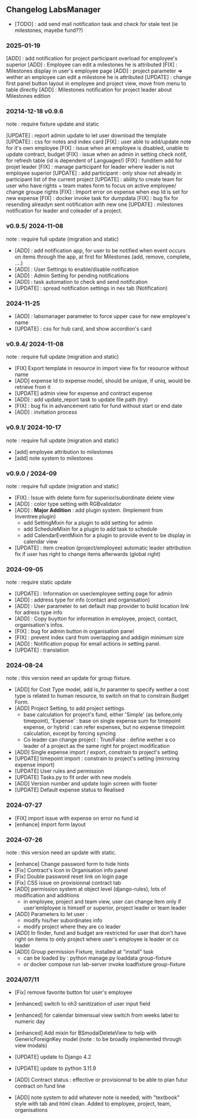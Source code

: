 ## Changelog LabsManager
* [TODO] : add send mail notification task and check for stale test (ie milestones, mayebe fund??)

### 2025-01-19
[ADD] : add notification for project participant overload for employee's superior
[ADD] : Employee can edit a milestones he is attributed
    [FIX] : Milestones display in user's employee page
[ADD] : project parameter => wether an employee can edit a milestone he is attributed
[UPDATE] : change first panel button layout in employee and project view, move from menu to table directly 
[ADD] : Milestones notification for project leader about Milestones edition



### 20214-12-18 v0.9.6
note : require fixture update and static

[UPDATE] : report admin update to let user download the template
[UPDATE] : css for notes and index card
[FIX] : user able to add/update note for it's own employee
[FIX] : issue when an employee is disabled, unable to update contract, budget
[FIX] : issue when an admin in setting check notif, for refresh table (id is dependent of Languages!)
[FIX] : funditem add for projet leader
[FIX] : manage participant for leader where leader is not employee superior
[UPDATE] : add participant : only show not already in participant list of the current project
[UPDATE] : ability to create team for user who have rights + team mates form to focus on active employee/ change groupe rights 
[FIX] : Import error on expense when exp Id is set for new expense
[FIX] : docker invoke task for dumpdata
[FIX] : bug fix for resending alreadyn sent notification with new one
[UPDATE] : milestones notification for leader and coleader of a project.

### v0.9.5/ 2024-11-08
note : require full update (migration and static)

* [ADD] : add notification app, for user to be notified when event occurs on items through the app, at first for Milestones (add, remove, complete, ....)
* [ADD] : User Settings to enable/disable notification 
* [ADD] : Admin Setting for pending notifications
* [ADD] : task automation to check and send notification  
* [UPDATE] : spread notification settings in nex tab (Notification)

### 2024-11-25
* [ADD] : labsmanager parameter to force upper case for new employee's name
* [UPDATE] : css for hub card, and show accordion's card


### v0.9.4/ 2024-11-08
note : require full update (migration and static)

* [FIX] Export template in resource in import view fix for resource without name
* [ADD] expense Id to expense model, should be unique, if uniq, would be retrieve from it
* [UPDATE] admin view for expense and contract expense
* [ADD] : add update_report task to update file path (try)
* [FIX] : bug fix in advancement ratio for fund without start or end date
* [ADD] : invitation process

### v0.9.1/ 2024-10-17
note : require full update (migration and static)

* [add] employee attribution to milestones
* [add] note system to milestones   

### v0.9.0 / 2024-09
note : require full update (migration and static)

* [FIX] : Issue with delete form for superior/subordinate delete view
* [ADD] : color type setting with RGBvalidator
* [ADD] : **Major Addition** : add plugin system. (Implement from Inventree.plugin)
    * add SettingMixin for a plugin to add setting for admin
    * add ScheduleMixin for a plugin to add task to schedule
    * add CalendarEventMixin for a plugin to provide event to be display in calendar view
* [UPDATE] : item creation (project/employee) automatic leader attribution fix if user has right to change items afterwards (global right)
### 2024-09-05
note : require static update
* [UPDATE] : Information on user/employee setting page for admin
* [ADD] : address type for info (contact and organisation)
* [ADD] : User parameter to set default map provider to build location link for adress type info
* [ADD] : Copy buytton for information in employee, project, contact, organisation's infos.
* [FIX] : bug for admin button in organisation panel
* [FIX] : prevent index card from overlapping and addigin minimum size
* [ADD] : Notification popup for email actions in setting panel.
* [UPDATE] : translation

### 2024-08-24
note : this version need an update for group fixture. 

* [ADD] for Cost Type model, add is_hr paramter to specify wether a cost type is related to human resource, to switch on that to constrain Budget Form.
* [ADD] Project Setting, to add project settings
   * base calculation for project's fund, either 'Simple' (as before,only timepoint), 'Expense' : base on single expense sum for timepoint expense, or hybrid : can refer expenses, but no expense timepoint calculation, except by forcing syncing
   * Co leader can change project : True/False : define wether a co leader of a project as the same right for project modification
* [ADD] Single expense import / export, constrain to project's setting
* [UPDATE] timepoint import : constrain to project's setting (mirroring expense import)
* [UPDATE] User rules and permission
* [UPDATE] Tasks.py to fit order with new models
* [ADD] Version number and update login screen with footer
* [UPDATE] Default expense status to Realised

### 2024-07-27

* [FIX] import issue with expense on error no fund id
* [enhance] import form layout 


### 2024-07-26
note : this version need an update with static. 


* [enhance] Change password form to hide hints 
* [Fix] Contract's Icon in Organisation info panel 
* [Fix] Double password reset link on login page
* [Fix] CSS issue on provisionnal contract tab
* [ADD] permission system at object level (django-rules), lots of modification and additions
    * in employee, project and team view, user can change item only if user'emlployee is himself or superior, project leader or team leader
* [ADD] Parameters to let user :
    * modify his/her subordinates info
    * modify project where they are co leader
* [ADD] In finder, fund and budget are restricted for user that don't have right on items to only project where user's employee is leader or co leader 
* [ADD] Group permission Fixture, installed at "install" task
    * can be loaded by : python manage.py loaddata group-fixture
    * or docker compose run lab-server invoke loadfixture group-fixture

### 2024/07/11
* [Fix] remove favorite button for user's employee
* [enhanced] switch to nh3 sanitization of user input field
* [enhanced] for calendar bimensual view switch from weeks label to numeric day
* [enhanced] Add mixin for BSmodalDeleteView to help with GenericForeignKey model (note : to be broadly implemented through view modals)

* [UPDATE] update to Django 4.2
* [UPDATE] update to python 3.11.9

* [ADD] Contract status : effective or provisionnal to be able to plan futur contract on fund line
* [ADD] note system to add whatever note is needed, with "textbook" style with tab and html clean. Added to employee, project, team, organisations



